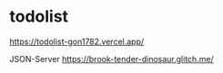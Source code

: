 # todolist
https://todolist-gon1782.vercel.app/

JSON-Server
https://brook-tender-dinosaur.glitch.me/
